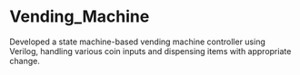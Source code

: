 # Vending_Machine
Developed a state machine-based vending machine controller using Verilog, handling various coin inputs and dispensing items with appropriate change.
